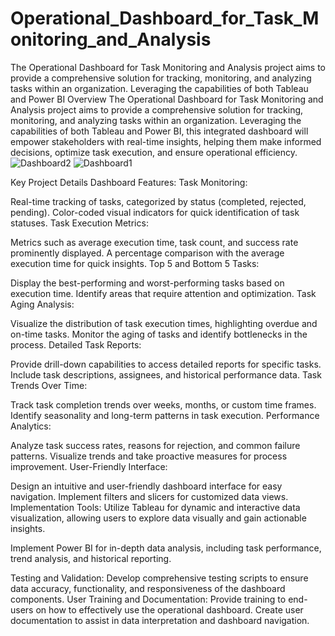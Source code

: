 # Operational_Dashboard_for_Task_Monitoring_and_Analysis
 The Operational Dashboard for Task Monitoring and Analysis project aims to provide a comprehensive solution for tracking, monitoring, and analyzing tasks within an organization. Leveraging the capabilities of both Tableau and Power BI
Overview
The Operational Dashboard for Task Monitoring and Analysis project aims to provide a comprehensive solution for tracking, monitoring, and analyzing tasks within an organization. Leveraging the capabilities of both Tableau and Power BI, this integrated dashboard will empower stakeholders with real-time insights, helping them make informed decisions, optimize task execution, and ensure operational efficiency.
![Dashboard2](https://github.com/m-fathy/Operational_Dashboard_for_Task_Monitoring_and_Analysis/assets/63368183/d1751ba2-08ef-4a49-874b-5be89df7834e)
![Dashboard1](https://github.com/m-fathy/Operational_Dashboard_for_Task_Monitoring_and_Analysis/assets/63368183/ea4ba386-6761-4f90-ba7b-79f40e2b48f6)

Key Project Details
Dashboard Features:
Task Monitoring:

Real-time tracking of tasks, categorized by status (completed, rejected, pending).
Color-coded visual indicators for quick identification of task statuses.
Task Execution Metrics:

Metrics such as average execution time, task count, and success rate prominently displayed.
A percentage comparison with the average execution time for quick insights.
Top 5 and Bottom 5 Tasks:

Display the best-performing and worst-performing tasks based on execution time.
Identify areas that require attention and optimization.
Task Aging Analysis:

Visualize the distribution of task execution times, highlighting overdue and on-time tasks.
Monitor the aging of tasks and identify bottlenecks in the process.
Detailed Task Reports:

Provide drill-down capabilities to access detailed reports for specific tasks.
Include task descriptions, assignees, and historical performance data.
Task Trends Over Time:

Track task completion trends over weeks, months, or custom time frames.
Identify seasonality and long-term patterns in task execution.
Performance Analytics:

Analyze task success rates, reasons for rejection, and common failure patterns.
Visualize trends and take proactive measures for process improvement.
User-Friendly Interface:

Design an intuitive and user-friendly dashboard interface for easy navigation.
Implement filters and slicers for customized data views.
Implementation Tools:
Utilize Tableau for dynamic and interactive data visualization, allowing users to explore data visually and gain actionable insights.

Implement Power BI for in-depth data analysis, including task performance, trend analysis, and historical reporting.

Testing and Validation:
Develop comprehensive testing scripts to ensure data accuracy, functionality, and responsiveness of the dashboard components.
User Training and Documentation:
Provide training to end-users on how to effectively use the operational dashboard.
Create user documentation to assist in data interpretation and dashboard navigation.
